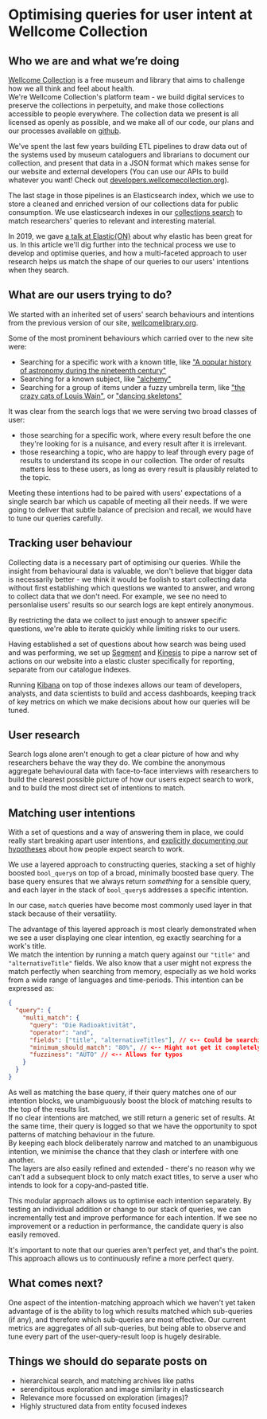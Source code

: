 # Optimising queries for user intent at Wellcome Collection

## Who we are and what we’re doing

[Wellcome Collection](https://wellcomecollection.org/) is a free museum and library that aims to challenge how we all think and feel about health.  
We're Wellcome Collection's platform team - we build digital services to preserve the collections in perpetuity, and make those collections accessible to people everywhere. The collection data we present is all licensed as openly as possible, and we make all of our code, our plans and our processes available on [github](https://github.com/wellcomecollection/).

We've spent the last few years building ETL pipelines to draw data out of the systems used by museum cataloguers and librarians to document our collection, and present that data in a JSON format which makes sense for our website and external developers (You can use our APIs to build whatever you want! Check out [developers.wellcomecollection.org](developers.wellcomecollection.org)).

The last stage in those pipelines is an Elasticsearch index, which we use to store a cleaned and enriched version of our collections data for public consumption. We use elasticsearch indexes in our [collections search](https://wellcomecollection.org/works) to match researchers' queries to relevant and interesting material.

In 2019, we gave [a talk at Elastic{ON}](https://www.elastic.co/elasticon/tour/2019/london/improving-search-at-wellcome-collection) about why elastic has been great for us. In this article we'll dig further into the technical process we use to develop and optimise queries, and how a multi-faceted approach to user research helps us match the shape of our queries to our users' intentions when they search.

## What are our users trying to do?

We started with an inherited set of users' search behaviours and intentions from the previous version of our site, [wellcomelibrary.org](https://wellcomelibrary.org).

Some of the most prominent behaviours which carried over to the new site were:

- Searching for a specific work with a known title, like ["A popular history of astronomy during the nineteenth century"](https://wellcomecollection.org/works?query=A%20popular%20history%20of%20astronomy%20during%20the%20nineteenth%20century)
- Searching for a known subject, like ["alchemy"](https://wellcomecollection.org/works?query=alchemy)
- Searching for a group of items under a fuzzy umbrella term, like ["the crazy cats of Louis Wain"](https://wellcomecollection.org/works?query=the%20crazy%20cats%20of%20Louis%20Wain), or ["dancing skeletons"](https://wellcomecollection.org/works?query=dancing%20skeletons)

It was clear from the search logs that we were serving two broad classes of user:

- those searching for a specific work, where every result before the one they're looking for is a nuisance, and every result after it is irrelevant.
- those researching a topic, who are happy to leaf through every page of results to understand its scope in our collection. The order of results matters less to these users, as long as every result is plausibly related to the topic.

Meeting these intentions had to be paired with users' expectations of a single search bar which us capable of meeting all their needs. If we were going to deliver that subtle balance of precision and recall, we would have to tune our queries carefully.

## Tracking user behaviour

Collecting data is a necessary part of optimising our queries. While the insight from behavioural data is valuable, we don't believe that bigger data is necessarily better - we think it would be foolish to start collecting data without first establishing which questions we wanted to answer, and wrong to collect data that we don't need. For example, we see no need to personlalise users' results so our search logs are kept entirely anonymous.

By restricting the data we collect to just enough to answer specific questions, we're able to iterate quickly while limiting risks to our users.

Having established a set of questions about how search was being used and was performing, we set up [Segment](https://segment.com/) and [Kinesis](https://aws.amazon.com/kinesis/) to pipe a narrow set of actions on our website into a elastic cluster specifically for reporting, separate from our catalogue indexes.

Running [Kibana](https://www.elastic.co/kibana) on top of those indexes allows our team of developers, analysts, and data scientists to build and access dashboards, keeping track of key metrics on which we make decisions about how our queries will be tuned.

## User research

Search logs alone aren't enough to get a clear picture of how and why researchers behave the way they do. We combine the anonymous aggregate behavioural data with face-to-face interviews with researchers to build the clearest possible picture of how our users expect search to work, and to build the most direct set of intentions to match.

## Matching user intentions

With a set of questions and a way of answering them in place, we could really start breaking apart user intentions, and [explicitly documenting our hypotheses](https://docs.wellcomecollection.org/catalogue/search_relevance/intentions-and-expectations) about how people expect search to work.

We use a layered approach to constructing queries, stacking a set of highly boosted `bool_query`s on top of a broad, minimally boosted base query. The base query ensures that we always return _something_ for a sensible query, and each layer in the stack of `bool_query`s addresses a specific intention.

In our case, `match` queries have become most commonly used layer in that stack because of their versatility.

The advantage of this layered approach is most clearly demonstrated when we see a user displaying one clear intention, eg exactly searching for a work's title.  
We match the intention by running a match query against our `"title"` and `"alternativeTitle"` fields. We also know that a user might not express the match perfectly when searching from memory, especially as we hold works from a wide range of languages and time-periods. This intention can be expressed as:

```json
{
  "query": {
    "multi_match": {
      "query": "Die Radioaktivität",
      "operator": "and",
      "fields": ["title", "alternativeTitles"], // <-- Could be searching for either
      "minimum_should_match": "80%", // <-- Might not get it completely correct
      "fuzziness": "AUTO" // <-- Allows for typos
    }
  }
}
```

<!-- I think this json should probably be beefed up to show a base query and a dummy second bool query -->

As well as matching the base query, if their query matches one of our intention blocks, we unambiguously boost the block of matching results to the top of the results list.  
If no clear intentions are matched, we still return a generic set of results. At the same time, their query is logged so that we have the opportunity to spot patterns of matching behaviour in the future.  
By keeping each block deliberately narrow and matched to an unambiguous intention, we minimise the chance that they clash or interfere with one another.  
The layers are also easily refined and extended - there's no reason why we can't add a subsequent block to only match exact titles, to serve a user who intends to look for a copy-and-pasted title.

This modular approach allows us to optimise each intention separately. By testing an individual addition or change to our stack of queries, we can incrementally test and improve performance for each intention. If we see no improvement or a reduction in performance, the candidate query is also easily removed.

It's important to note that our queries aren't perfect yet, and that's the point. This approach allows us to continuously refine a more perfect query.

## What comes next?

One aspect of the intention-matching approach which we haven't yet taken advantage of is the ability to log which results matched which sub-queries (if any), and therefore which sub-queries are most effective. Our current metrics are aggregates of all sub-queries, but being able to observe and tune every part of the user-query-result loop is hugely desirable.

## Things we should do separate posts on

- hierarchical search, and matching archives like paths
- serendipitous exploration and image similarity in elasticsearch
- Relevance more focussed on exploration (images)?
- Highly structured data from entity focused indexes
